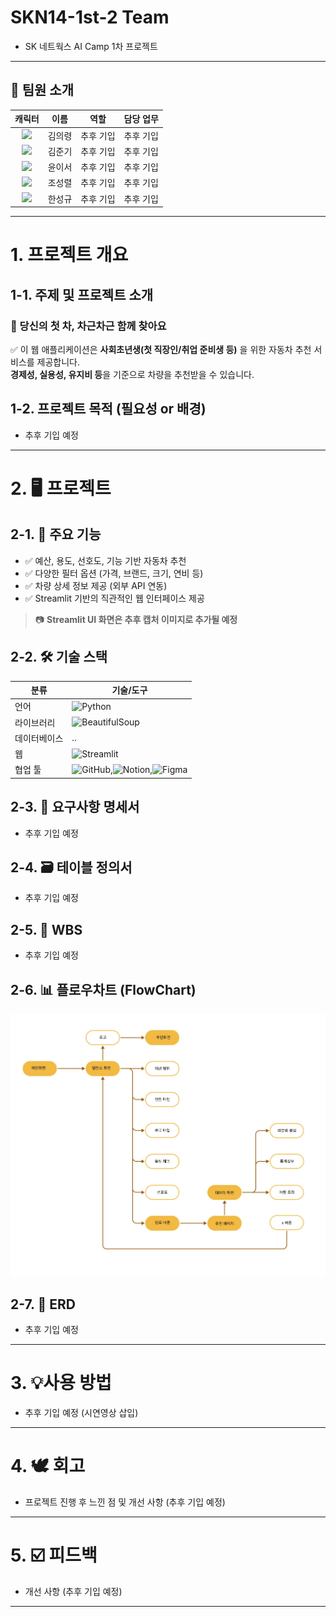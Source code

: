 # SKN14-1st-2 Team

- SK 네트웍스 AI Camp 1차 프로젝트

---

## 👥 팀원 소개

| 캐릭터 | 이름  | 역할 | 담당 업무 |
|:-----:|:-----:|:-----:|-----|
| ![](./images/euiyoung.png) | 김의령 |추후 기입|추후 기입|
| ![](./images/junki.png)    | 김준기 |추후 기입|추후 기입|
| ![](./images/iseo.png)     | 윤이서 |추후 기입|추후 기입|
| ![](./images/sungryul.png) | 조성렬 |추후 기입|추후 기입|
| ![](./images/sungkyu.png)  | 한성규 |추후 기입|추후 기입|


---

# 1. 프로젝트 개요

## 1-1. 주제 및 프로젝트 소개

### 🚗 당신의 첫 차, 차근차근 함께 찾아요

✅ 이 웹 애플리케이션은 **사회초년생(첫 직장인/취업 준비생 등)** 을 위한 자동차 추천 서비스를 제공합니다.  
**경제성, 실용성, 유지비 등**을 기준으로 차량을 추천받을 수 있습니다.

## 1-2. 프로젝트 목적 (필요성 or 배경)

- 추후 기입 예정

---

# 2. 🖥️ 프로젝트

## 2-1. 📌 주요 기능

- ✅ 예산, 용도, 선호도, 기능 기반 자동차 추천  
- ✅ 다양한 필터 옵션 (가격, 브랜드, 크기, 연비 등)  
- ✅ 차량 상세 정보 제공 (외부 API 연동)  
- ✅ Streamlit 기반의 직관적인 웹 인터페이스 제공

> 📷 **Streamlit UI 화면은 추후 캡처 이미지로 추가될 예정**

## 2-2. 🛠️ 기술 스택


| 분류 | 기술/도구                                                                                                               |
|------|---------------------------------------------------------------------------------------------------------------------|
| 언어 | ![Python](https://img.shields.io/badge/Python-3776AB?style=for-the-badge&logo=python&logoColor=white)               |
| 라이브러리 | ![BeautifulSoup](https://img.shields.io/badge/BeautifulSoup-4B8BBE?style=for-the-badge&logo=python&logoColor=white) |
| 데이터베이스 | ..                                                                                                                  |
| 웹 | ![Streamlit](https://img.shields.io/badge/Streamlit-FF4B4B?style=for-the-badge&logo=streamlit&logoColor=white)      |
| 협업 툴 | ![GitHub](https://img.shields.io/badge/GitHub-181717?style=for-the-badge&logo=github&logoColor=white),![Notion](https://img.shields.io/badge/Notion-000000?style=for-the-badge&logo=notion&logoColor=white),![Figma](https://img.shields.io/badge/Figma-F24E1E?style=for-the-badge&logo=figma&logoColor=white)|


## 2-3. 📝 요구사항 명세서

- 추후 기입 예정

## 2-4. 🗃️ 테이블 정의서

- 추후 기입 예정

## 2-5. 📅 WBS

- 추후 기입 예정

## 2-6. 📊 플로우차트 (FlowChart)

![](./docs/FlowChart.jpg)

## 2-7. 🧩 ERD

- 추후 기입 예정

---

# 3. 💡사용 방법

- 추후 기입 예정 (시연영상 삽입)

---

# 4. 🕊️ 회고

- 프로젝트 진행 후 느낀 점 및 개선 사항 (추후 기입 예정)

---

# 5. ☑️ 피드백

- 개선 사항 (추후 기입 예정)

---